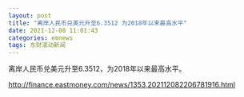 ```yaml
---
layout: post
title: "离岸人民币兑美元升至6.3512 为2018年以来最高水平"
date: 2021-12-08 11:01:43
categories: emnews
tags: 东财滚动新闻
---
```


离岸人民币兑美元升至6.3512，为2018年以来最高水平。

<http://finance.eastmoney.com/news/1353,202112082206781916.html>
